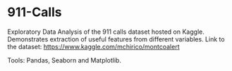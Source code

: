 # 911-Calls
Exploratory Data Analysis of the 911 calls dataset hosted on Kaggle. Demonstrates extraction of useful features from different variables. 
Link to the dataset: https://www.kaggle.com/mchirico/montcoalert

Tools: Pandas, Seaborn and Matplotlib.

